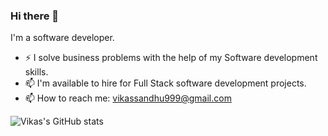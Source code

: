 ### Hi there 👋

I'm a software developer.

- ⚡ I solve business problems with the help of my Software development skills.
- 📫 I'm available to hire for Full Stack software development projects.
- 📫 How to reach me: vikassandhu999@gmail.com 

![Vikas's GitHub stats](https://github-readme-stats.vercel.app/api?username=vikassandhu999&show_icons=true&theme=radical&show_icons=true&count_private=true&include_all_commits=true)

